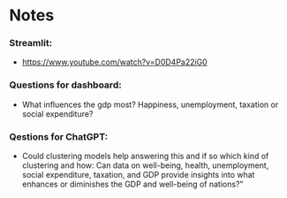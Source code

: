 # Notes

### Streamlit:
- https://www.youtube.com/watch?v=D0D4Pa22iG0

### Questions for dashboard:

- What influences the gdp most? Happiness, unemployment, taxation or social expenditure?


### Qestions for ChatGPT:

- Could clustering models help answering this and if so which kind of clustering and how: Can data on well-being, health, unemployment, social expenditure, taxation, and GDP provide insights into what enhances or diminishes the GDP and well-being of nations?"



